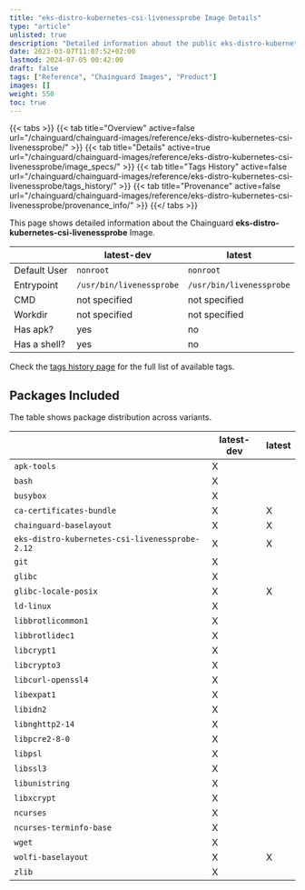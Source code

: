 ```yaml
---
title: "eks-distro-kubernetes-csi-livenessprobe Image Details"
type: "article"
unlisted: true
description: "Detailed information about the public eks-distro-kubernetes-csi-livenessprobe Chainguard Image."
date: 2023-03-07T11:07:52+02:00
lastmod: 2024-07-05 00:42:00
draft: false
tags: ["Reference", "Chainguard Images", "Product"]
images: []
weight: 550
toc: true
---
```


{{< tabs >}}
{{< tab title="Overview" active=false url="/chainguard/chainguard-images/reference/eks-distro-kubernetes-csi-livenessprobe/" >}}
{{< tab title="Details" active=true url="/chainguard/chainguard-images/reference/eks-distro-kubernetes-csi-livenessprobe/image_specs/" >}}
{{< tab title="Tags History" active=false url="/chainguard/chainguard-images/reference/eks-distro-kubernetes-csi-livenessprobe/tags_history/" >}}
{{< tab title="Provenance" active=false url="/chainguard/chainguard-images/reference/eks-distro-kubernetes-csi-livenessprobe/provenance_info/" >}}
{{</ tabs >}}

This page shows detailed information about the Chainguard **eks-distro-kubernetes-csi-livenessprobe** Image.

|              | latest-dev               | latest                   |
|--------------|--------------------------|--------------------------|
| Default User | `nonroot`                | `nonroot`                |
| Entrypoint   | `/usr/bin/livenessprobe` | `/usr/bin/livenessprobe` |
| CMD          | not specified            | not specified            |
| Workdir      | not specified            | not specified            |
| Has apk?     | yes                      | no                       |
| Has a shell? | yes                      | no                       |

Check the [tags history page](/chainguard/chainguard-images/reference/eks-distro-kubernetes-csi-livenessprobe/tags_history/) for the full list of available tags.

## Packages Included
The table shows package distribution across variants.

|                                                | latest-dev | latest |
|------------------------------------------------|------------|--------|
| `apk-tools`                                    | X          |        |
| `bash`                                         | X          |        |
| `busybox`                                      | X          |        |
| `ca-certificates-bundle`                       | X          | X      |
| `chainguard-baselayout`                        | X          | X      |
| `eks-distro-kubernetes-csi-livenessprobe-2.12` | X          | X      |
| `git`                                          | X          |        |
| `glibc`                                        | X          |        |
| `glibc-locale-posix`                           | X          | X      |
| `ld-linux`                                     | X          |        |
| `libbrotlicommon1`                             | X          |        |
| `libbrotlidec1`                                | X          |        |
| `libcrypt1`                                    | X          |        |
| `libcrypto3`                                   | X          |        |
| `libcurl-openssl4`                             | X          |        |
| `libexpat1`                                    | X          |        |
| `libidn2`                                      | X          |        |
| `libnghttp2-14`                                | X          |        |
| `libpcre2-8-0`                                 | X          |        |
| `libpsl`                                       | X          |        |
| `libssl3`                                      | X          |        |
| `libunistring`                                 | X          |        |
| `libxcrypt`                                    | X          |        |
| `ncurses`                                      | X          |        |
| `ncurses-terminfo-base`                        | X          |        |
| `wget`                                         | X          |        |
| `wolfi-baselayout`                             | X          | X      |
| `zlib`                                         | X          |        |

